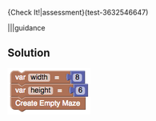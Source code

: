 
{Check It!|assessment}(test-3632546647)

|||guidance
## Solution

![](.guides/img/challenge-4.png)
